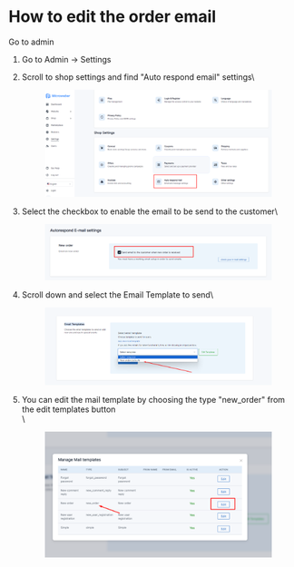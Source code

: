 # How to edit the order email

Go to admin

1. Go to Admin ->  Settings
2.  Scroll to shop settings and find "Auto respond email" settings\


    <figure><img src=".gitbook/assets/image (17) (1).png" alt=""><figcaption></figcaption></figure>
3.  Select the checkbox to enable the email to be send to the customer\


    <figure><img src=".gitbook/assets/image (18) (1).png" alt=""><figcaption></figcaption></figure>
4.  Scroll down and  select the Email Template to send\


    <figure><img src=".gitbook/assets/image (19) (1).png" alt=""><figcaption></figcaption></figure>
5.  You can edit the mail template by choosing the type "new\_order" from the edit templates button\
    \


    <figure><img src=".gitbook/assets/image (20) (1).png" alt=""><figcaption></figcaption></figure>
